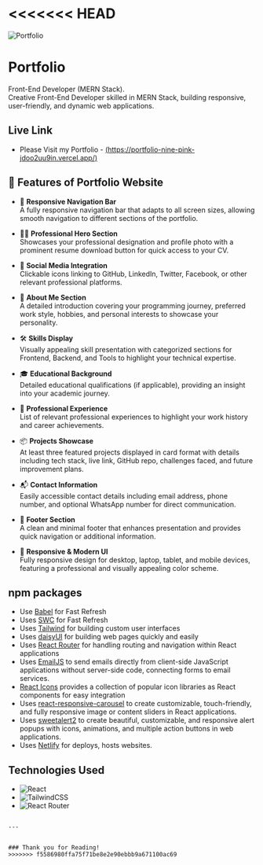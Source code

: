 <<<<<<< HEAD
=======
![Portfolio](https://i.ibb.co/xqd1pF5V/Screenshot-2025-10-08-200209.png)

# Portfolio 

Front-End Developer (MERN Stack).   
Creative Front-End Developer skilled in MERN Stack, building responsive, user-friendly, and dynamic web applications.

## Live Link

- Please Visit my Portfolio -  [(https://portfolio-nine-pink-jdoo2uu9in.vercel.app/) ](https://portfolio-nine-pink-jdoo2uu9in.vercel.app/)

## 🌟 Features of Portfolio Website

- 📂 **Responsive Navigation Bar**  
A fully responsive navigation bar that adapts to all screen sizes, allowing smooth navigation to different sections of the portfolio.

- 👨‍💻 **Professional Hero Section**  
Showcases your professional designation and profile photo with a prominent resume download button for quick access to your CV.

- 🔗 **Social Media Integration**  
Clickable icons linking to GitHub, LinkedIn, Twitter, Facebook, or other relevant professional platforms.

- 📖 **About Me Section**  
A detailed introduction covering your programming journey, preferred work style, hobbies, and personal interests to showcase your personality.

- 🛠 **Skills Display**  
Visually appealing skill presentation with categorized sections for Frontend, Backend, and Tools to highlight your technical expertise.

- 🎓 **Educational Background**  
Detailed educational qualifications (if applicable), providing an insight into your academic journey.

- 💼 **Professional Experience**  
List of relevant professional experiences to highlight your work history and career achievements.

- 📦 **Projects Showcase**  
At least three featured projects displayed in card format with details including tech stack, live link, GitHub repo, challenges faced, and future improvement plans.

- 📬 **Contact Information**  
Easily accessible contact details including email address, phone number, and optional WhatsApp number for direct communication.

- 📜 **Footer Section**  
A clean and minimal footer that enhances presentation and provides quick navigation or additional information.

- 📱 **Responsive & Modern UI**  
Fully responsive design for desktop, laptop, tablet, and mobile devices, featuring a professional and visually appealing color scheme.



## npm packages

- Use [Babel](https://babeljs.io/) for Fast Refresh
- Uses [SWC](https://swc.rs/) for Fast Refresh
- Uses [Tailwind](https://tailwindcss.com/) for building custom user interfaces
- Uses [daisyUI](https://daisyui.com/) for building web pages quickly and easily
- Uses [React Router](https://reactrouter.com/) for handling routing and navigation within React applications
- Uses [EmailJS](https://www.emailjs.com/) to send emails directly from client-side JavaScript applications without server-side code, connecting forms to email services.
- [React Icons](https://react-icons.github.io/react-icons/)  provides a collection of popular icon libraries as React components for easy integration
- Uses [react-responsive-carousel](https://www.npmjs.com/package/react-responsive-carousel) to create customizable, touch-friendly, and fully responsive image or content sliders in React applications.
- Uses [sweetalert2](https://sweetalert2.github.io/) to create beautiful, customizable, and responsive alert popups with icons, animations, and multiple action buttons in web applications.
- Uses [Netlify](https://www.netlify.com/) for deploys, hosts websites. 

## Technologies Used

- ![React](https://img.shields.io/badge/React-v19.1.0-155dfc?logo=react&logoColor=%2361DAFB)
- ![TailwindCSS](https://img.shields.io/badge/TailwindCSS-v4.1.11-155dfc?logo=tailwindcss)
- ![React Router](https://img.shields.io/badge/React_Router-v7.6.3-155dfc?logo=reactrouter&logoColor=%23CA4245)


```

---


### Thank you for Reading!
>>>>>>> f5586980ffa75f71be8e2e90ebbb9a671100ac69
